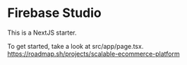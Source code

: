 # Firebase Studio

This is a NextJS starter.

To get started, take a look at src/app/page.tsx.
https://roadmap.sh/projects/scalable-ecommerce-platform
